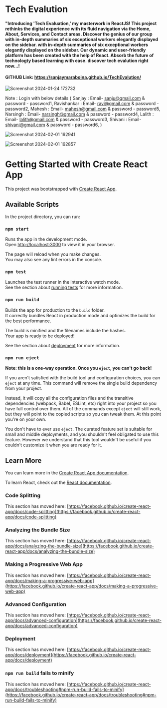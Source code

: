 # Tech Evalution

#### "Introducing 'Tech Evaluation,' my masterwork in ReactJS! This project rethinks the digital experience with its fluid navigation via the Home, About, Services, and Contact areas. Discover the genius of our group with in-depth summaries of six exceptional workers elegantly displayed on the sidebar. with in-depth summaries of six exceptional workers elegantly displayed on the sidebar. Our dynamic and user-friendly platform has been created with the help of React. Absorb the future of technologty based learning with ease.  discover tech evalution right now...! 


#### GITHUB Link: https://sanjaymaraboina.github.io/TechEvalution/

![Screenshot 2024-01-24 172732](https://github.com/sanjaymaraboina/TechEvalution/assets/153506569/27bf2e4d-9e90-4718-99f5-b79ba43a49bc)

Note : Login with below details {
Sanjay : Email- sanju@gmail.com & password - password1,
Ravishankar : Email- ravi@gmail.com & password - password2,
Mahesh : Email- mahesh@gmail.com & password - password5,
Narsingh : Email- narsingh@gmail.com & password - password4,
Lalith : Email- lalith@gmail.com & password - password3,
Shivani : Email- shivani@gmail.com & password - password6,
}

![Screenshot 2024-02-01 162941](https://github.com/sanjaymaraboina/TechEvalution/assets/153506569/5035030e-ebc4-4640-b0ec-1ae340df8b5e)

![Screenshot 2024-02-01 162857](https://github.com/sanjaymaraboina/TechEvalution/assets/153506569/fe843885-0155-44d4-93f3-4e9cd91365a9)


# Getting Started with Create React App

This project was bootstrapped with [Create React App](https://github.com/facebook/create-react-app).

## Available Scripts

In the project directory, you can run:

### `npm start`

Runs the app in the development mode.\
Open [http://localhost:3000](http://localhost:3000) to view it in your browser.

The page will reload when you make changes.\
You may also see any lint errors in the console.

### `npm test`

Launches the test runner in the interactive watch mode.\
See the section about [running tests](https://facebook.github.io/create-react-app/docs/running-tests) for more information.

### `npm run build`

Builds the app for production to the `build` folder.\
It correctly bundles React in production mode and optimizes the build for the best performance.

The build is minified and the filenames include the hashes.\
Your app is ready to be deployed!

See the section about [deployment](https://facebook.github.io/create-react-app/docs/deployment) for more information.

### `npm run eject`

**Note: this is a one-way operation. Once you `eject`, you can't go back!**

If you aren't satisfied with the build tool and configuration choices, you can `eject` at any time. This command will remove the single build dependency from your project.

Instead, it will copy all the configuration files and the transitive dependencies (webpack, Babel, ESLint, etc) right into your project so you have full control over them. All of the commands except `eject` will still work, but they will point to the copied scripts so you can tweak them. At this point you're on your own.

You don't have to ever use `eject`. The curated feature set is suitable for small and middle deployments, and you shouldn't feel obligated to use this feature. However we understand that this tool wouldn't be useful if you couldn't customize it when you are ready for it.

## Learn More

You can learn more in the [Create React App documentation](https://facebook.github.io/create-react-app/docs/getting-started).

To learn React, check out the [React documentation](https://reactjs.org/).

### Code Splitting

This section has moved here: [https://facebook.github.io/create-react-app/docs/code-splitting](https://facebook.github.io/create-react-app/docs/code-splitting)

### Analyzing the Bundle Size

This section has moved here: [https://facebook.github.io/create-react-app/docs/analyzing-the-bundle-size](https://facebook.github.io/create-react-app/docs/analyzing-the-bundle-size)

### Making a Progressive Web App

This section has moved here: [https://facebook.github.io/create-react-app/docs/making-a-progressive-web-app](https://facebook.github.io/create-react-app/docs/making-a-progressive-web-app)

### Advanced Configuration

This section has moved here: [https://facebook.github.io/create-react-app/docs/advanced-configuration](https://facebook.github.io/create-react-app/docs/advanced-configuration)

### Deployment

This section has moved here: [https://facebook.github.io/create-react-app/docs/deployment](https://facebook.github.io/create-react-app/docs/deployment)

### `npm run build` fails to minify

This section has moved here: [https://facebook.github.io/create-react-app/docs/troubleshooting#npm-run-build-fails-to-minify](https://facebook.github.io/create-react-app/docs/troubleshooting#npm-run-build-fails-to-minify)
